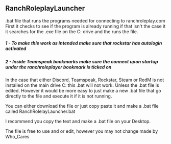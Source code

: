 ## RanchRoleplayLauncher ##
.bat file that runs the programs needed for connecting to ranchroleplay.com
First it checks to see if the program is already running if that isn't the case it
it searches for the .exe file on the C: drive and the runs the file.

##### 1 - To make this work as intended make sure that rockstar has autologin activated #####
##### 2 - Inside Teamspeak bookmarks make sure the connect upon startup under the ranchroleplayer bookmark is ticked on #####

In the case that either Discord, Teamspeak, Rockstar, Steam or RedM is not installed on the main drive C: this .bat will not work. Unless the
.bat file is edited. However it would be more easy to just make a new .bat file that go directly to the file and execute it if it is not running.

You can either download the file or just copy paste it and make a .bat file called RanchRolelayLauncher.bat

I recommend you copy the text and make a .bat file on your Desktop.


The file is free to use and or edit, however you may not change made by Who_Cares
